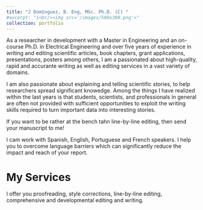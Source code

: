 ```yaml
---
title: "J Domínguez, B. Eng, MSc. Ph.D. (C) "
#excerpt: "1<br/><img src='/images/500x300.png'>"
collection: portfolio
---
```


As a researcher in development with a Master in Engineering and an on-course Ph.D. in Electrical Engineering and over five years of experience in writing and editing scientific articles, book chapters, grant applications, presentations, posters among others, I am a passionated about high-quality, rapid and accurante writing as well as editing services in a vast variety of domains.

I am also passionate about explaining and telling scientific stories, to help researchers spread significant knowedge. Among the things I have realized within the last years is that students, scientists, and professionals in general are often not provided with sufficient opportunities to exploit the writing skills required to turn important data into interesting stories. 

If you want to be rather at the bench tahn line-by-line editing, then send your manuscript to me!

I cam work with Spanish, English, Portuguese and French speakers. I help you to overcome language barriers which can significantly reduce the impact and reach of your report.


My Services
======

I offer you proofreading, style corrections, line-by-line editing, comprehensive and developmental editing and writing.

